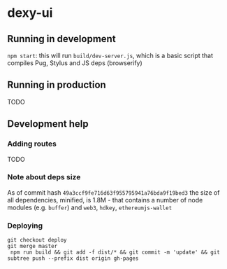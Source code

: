 # dexy-ui

## Running in development

`npm start`: this will run `build/dev-server.js`, which is a basic script that compiles Pug, Stylus and JS deps (browserify)

## Running in production

TODO


## Development help

### Adding routes

TODO



### Note about deps size

As of commit hash `49a3ccf9fe716d63f955795941a76bda9f19bed3` the size of all dependencies, minified, is 1.8M - that contains a number of node modules (e.g. `buffer`) and `web3`, `hdkey`, `ethereumjs-wallet`



### Deploying

```
git checkout deploy
git merge master
 npm run build && git add -f dist/* && git commit -m 'update' && git subtree push --prefix dist origin gh-pages
 ```
